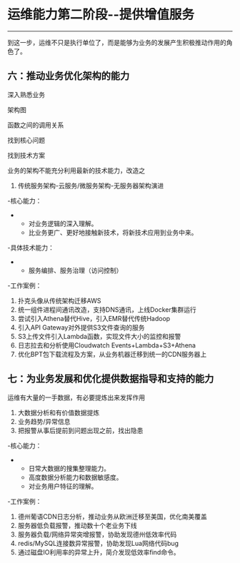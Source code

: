 # 运维能力第二阶段--提供增值服务

---

到这一步，运维不只是执行单位了，而是能够为业务的发展产生积极推动作用的角色了。

## 六：推动业务优化架构的能力

深入熟悉业务

架构图

函数之间的调用关系

找到核心问题

找到技术方案

业务的架构不能充分利用最新的技术能力，改造之

1. 传统服务架构-云服务/微服务架构-无服务器架构演进

-核心能力：

* * 对业务逻辑的深入理解。
  * 比业务更广、更好地接触新技术，将新技术应用到业务中来。

-具体技术能力：

* * 服务编排、服务治理（访问控制）

-工作案例：

1. 扑克头像从传统架构迁移AWS
2. 统一组件进程间通讯改造，支持DNS通讯，上线Docker集群运行
3. 尝试引入Athena替代Hive，引入EMR替代传统Hadoop
4. 引入API Gateway对外提供S3文件查询的服务
5. S3上传文件引入Lambda函数，实现文件大小的监控和报警
6. 日志拉去和分析使用Cloudwatch Events+Lambda+S3+Athena
7. 优化BPT包下载流程及方案，从业务机器迁移到统一的CDN服务器上

## 七：为业务发展和优化提供数据指导和支持的能力

运维有大量的一手数据，有必要提炼出来发挥作用

1. 大数据分析和有价值数据提炼
2. 业务趋势/异常信息
3. 把报警从事后提前到问题出现之前，找出隐患

-核心能力：

* * 日常大数据的搜集整理能力。
  * 高度数据分析能力和数据敏感度。
  * 对业务用户特征的理解。

-工作案例：

1. 德州葡语CDN日志分析，推动业务从欧洲迁移至美国，优化南美覆盖
2. 服务器低负载报警，推动数十个老业务下线
3. 服务器负载/网络异常突增报警，协助发现德州低效率代码
4. redis/MySQL连接数异常报警，协助发现Lua网络代码bug
5. 通过磁盘IO利用率的异常上升，简介发现低效率find命令。



